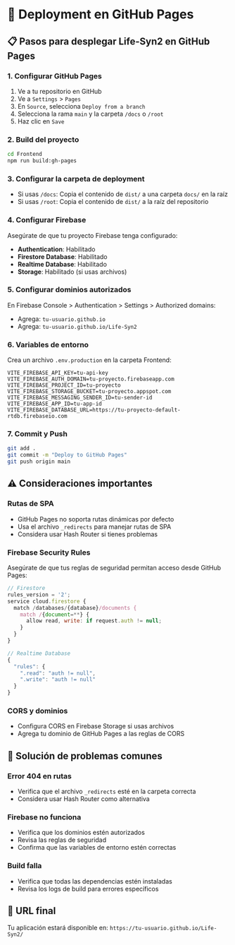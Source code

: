 # 🚀 Deployment en GitHub Pages

## 📋 Pasos para desplegar Life-Syn2 en GitHub Pages

### 1. **Configurar GitHub Pages**

1. Ve a tu repositorio en GitHub
2. Ve a `Settings` > `Pages`
3. En `Source`, selecciona `Deploy from a branch`
4. Selecciona la rama `main` y la carpeta `/docs` o `/root`
5. Haz clic en `Save`

### 2. **Build del proyecto**

```bash
cd Frontend
npm run build:gh-pages
```

### 3. **Configurar la carpeta de deployment**

- Si usas `/docs`: Copia el contenido de `dist/` a una carpeta `docs/` en la raíz
- Si usas `/root`: Copia el contenido de `dist/` a la raíz del repositorio

### 4. **Configurar Firebase**

Asegúrate de que tu proyecto Firebase tenga configurado:

- **Authentication**: Habilitado
- **Firestore Database**: Habilitado
- **Realtime Database**: Habilitado
- **Storage**: Habilitado (si usas archivos)

### 5. **Configurar dominios autorizados**

En Firebase Console > Authentication > Settings > Authorized domains:

- Agrega: `tu-usuario.github.io`
- Agrega: `tu-usuario.github.io/Life-Syn2`

### 6. **Variables de entorno**

Crea un archivo `.env.production` en la carpeta Frontend:

```env
VITE_FIREBASE_API_KEY=tu-api-key
VITE_FIREBASE_AUTH_DOMAIN=tu-proyecto.firebaseapp.com
VITE_FIREBASE_PROJECT_ID=tu-proyecto
VITE_FIREBASE_STORAGE_BUCKET=tu-proyecto.appspot.com
VITE_FIREBASE_MESSAGING_SENDER_ID=tu-sender-id
VITE_FIREBASE_APP_ID=tu-app-id
VITE_FIREBASE_DATABASE_URL=https://tu-proyecto-default-rtdb.firebaseio.com
```

### 7. **Commit y Push**

```bash
git add .
git commit -m "Deploy to GitHub Pages"
git push origin main
```

## ⚠️ **Consideraciones importantes**

### **Rutas de SPA**

- GitHub Pages no soporta rutas dinámicas por defecto
- Usa el archivo `_redirects` para manejar rutas de SPA
- Considera usar Hash Router si tienes problemas

### **Firebase Security Rules**

Asegúrate de que tus reglas de seguridad permitan acceso desde GitHub Pages:

```javascript
// Firestore
rules_version = '2';
service cloud.firestore {
  match /databases/{database}/documents {
    match /{document=**} {
      allow read, write: if request.auth != null;
    }
  }
}

// Realtime Database
{
  "rules": {
    ".read": "auth != null",
    ".write": "auth != null"
  }
}
```

### **CORS y dominios**

- Configura CORS en Firebase Storage si usas archivos
- Agrega tu dominio de GitHub Pages a las reglas de CORS

## 🔧 **Solución de problemas comunes**

### **Error 404 en rutas**

- Verifica que el archivo `_redirects` esté en la carpeta correcta
- Considera usar Hash Router como alternativa

### **Firebase no funciona**

- Verifica que los dominios estén autorizados
- Revisa las reglas de seguridad
- Confirma que las variables de entorno estén correctas

### **Build falla**

- Verifica que todas las dependencias estén instaladas
- Revisa los logs de build para errores específicos

## 📱 **URL final**

Tu aplicación estará disponible en:
`https://tu-usuario.github.io/Life-Syn2/`
